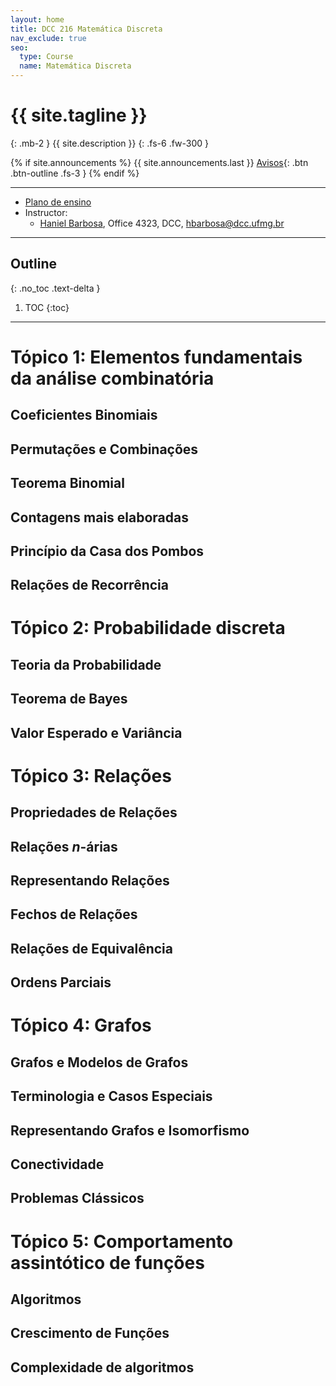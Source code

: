 ```yaml
---
layout: home
title: DCC 216 Matemática Discreta
nav_exclude: true
seo:
  type: Course
  name: Matemática Discreta
---
```


# {{ site.tagline }}
{: .mb-2 }
{{ site.description }}
{: .fs-6 .fw-300 }

{% if site.announcements %}
{{ site.announcements.last }}
[Avisos](announcements.md){: .btn .btn-outline .fs-3 }
{% endif %}

---

- [Plano de ensino](plan.pdf)
- Instructor:
  - [Haniel Barbosa](https://homepages.dcc.ufmg.br/~hbarbosa/), Office 4323, DCC, hbarbosa@dcc.ufmg.br

---

## Outline
{: .no_toc .text-delta }

1. TOC
{:toc}

---

# Tópico 1: Elementos fundamentais da análise combinatória

## Coeficientes Binomiais
## Permutações e Combinações
## Teorema Binomial
## Contagens mais elaboradas
## Princípio da Casa dos Pombos
## Relações de Recorrência

# Tópico 2: Probabilidade discreta

## Teoria da Probabilidade
## Teorema de Bayes
## Valor Esperado e Variância

# Tópico 3: Relações

## Propriedades de Relações
## Relações $n$-árias
## Representando Relações
## Fechos de Relações
## Relações de Equivalência
## Ordens Parciais

# Tópico 4: Grafos

## Grafos e Modelos de Grafos
## Terminologia e Casos Especiais
## Representando Grafos e Isomorfismo
## Conectividade
## Problemas Clássicos

# Tópico 5: Comportamento assintótico de funções

## Algoritmos
## Crescimento de Funções
## Complexidade de algoritmos
